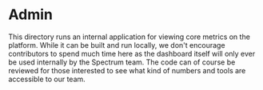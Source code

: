 # Admin

This directory runs an internal application for viewing core metrics on the platform. While it can be built and run locally, we don't encourage contributors to spend much time here as the dashboard itself will only ever be used internally by the Spectrum team. The code can of course be reviewed for those interested to see what kind of numbers and tools are accessible to our team.